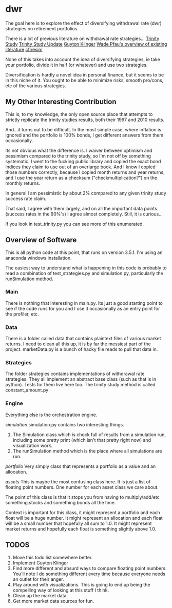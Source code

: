 # dwr
The goal here is to explore the effect of diversifying withdrawal rate (dwr) strategies on retirement portfolios.

There is a lot of previous literature on withdrawal rate strategies...
[Trinity Study](http://afcpe.org/assets/pdf/vol1014.pdf)
[Trinity Study Update](https://www.onefpa.org/journal/Pages/Portfolio%20Success%20Rates%20Where%20to%20Draw%20the%20Line.aspx)
[Guyton Klinger](http://cornerstonewealthadvisors.com/wp-content/uploads/2014/09/08-06_WebsiteArticle.pdf)
[Wade Pfau's overview of existing literature](https://papers.ssrn.com/sol3/papers.cfm?abstract_id=2579123)
[cfiresim](http://cfiresim.com/)

None of this takes into account the idea of diversifying strategies, ie take your portfolio, divide it in half (or whatever) and use two strategies.

Diversification is hardly a novel idea in personal finance, but it seems to be in this niche of it. You ought to be able to minimize risks, smooth pro/cons, etc of the various strategies.

## My Other Interesting Contribution
This is, to my knowledge, the only open source place that attempts to strictly replicate the trinity studies results, both their 1997 and 2010 results.

And...it turns out to be difficult. In the most simple case, where inflation is ignored and the portfolio is 100% bonds, I get different answers from them occasionally.

Its not obvious what the difference is. I waiver between optimism and pessimism compared to the trinity study, so I'm not off by something systematic. I went to the fucking public library and copied the exact bond indices they claim to use out of an overlarge book. And I know I copied those numbers correctly, because I copied month returns and year returns, and I use the year return as a checksum ("checkmultiplication?") on the monthly returns.

In general I am pessimistic by about 2% compared to any given trinity study success rate claim.

That said, I agree with them largely, and on all the important data points (success rates in the 90%'s) I agree almost completely. Still, it is curious...

If you look in test_trinity.py you can see more of this enumerated.

## Overview of Software
This is all python code at this point, that runs on version 3.5.1. I'm using an anaconda windows installation.

The easiest way to understand what is happening in this code is probably to read a combination of test_strategies.py and simulation.py, particularly the runSimulation method.

### Main
There is nothing that interesting in main.py. Its just a good starting point to see if the code runs for you and I use it occasionally as an entry point for the profiler, etc.

### Data
There is a folder called data that contains plaintext files of various market returns. I need to clean all this up, it is by far the messiest part of the project. marketData.py is a bunch of hacky file reads to pull that data in.

### Strategies
The folder strategies contains implementations of withdrawal rate strategies. They all implement an abstract base class (such as that is in python). Tests for them live here too. The trinity study method is called constant_amount.py

### Engine
Everything else is the orchestration engine.

*simulation*
simulation.py contains two interesting things. 
1. The Simulation class which is chock full of results from a simulation run, including some pretty print (which isn't that pretty right now) and visualization work.
2. The runSimulation method which is the place where all simulations are run. 

*portfolio*
Very simply class that represents a portfolio as a value and an allocation.

*assets*
This is maybe the most confusing class here. It is just a list of floating point numbers. One number for each asset class we care about.

The point of this class is that it stops you from having to multiply/add/etc something.stocks and something.bonds all the time.

Context is important for this class, it might represent a portfolio and each float will be a huge number. It might represent an allocation and each float will be a small number that hopefully all sum to 1.0. It might represent market returns and hopefully each float is something slightly above 1.0.

## TODOS
1. Move this todo list somewhere better.
2. Implement Guyton Klinger
3. Find more different and absurd ways to compare floating point numbers. You'll note I do something different every time because everyone needs an outlet for their anger.
4. Play around with visualizations. This is going to end up being the compelling way of looking at this stuff I think.
5. Clean up the market data.
6. Get more market data sources for fun.


